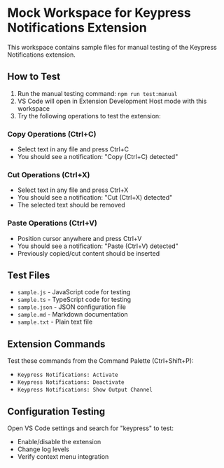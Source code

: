 # Mock Workspace for Keypress Notifications Extension

This workspace contains sample files for manual testing of the Keypress Notifications extension.

## How to Test

1. Run the manual testing command: `npm run test:manual`
2. VS Code will open in Extension Development Host mode with this workspace
3. Try the following operations to test the extension:

### Copy Operations (Ctrl+C)
- Select text in any file and press Ctrl+C
- You should see a notification: "Copy (Ctrl+C) detected"

### Cut Operations (Ctrl+X)
- Select text in any file and press Ctrl+X
- You should see a notification: "Cut (Ctrl+X) detected"
- The selected text should be removed

### Paste Operations (Ctrl+V)
- Position cursor anywhere and press Ctrl+V
- You should see a notification: "Paste (Ctrl+V) detected"
- Previously copied/cut content should be inserted

## Test Files

- `sample.js` - JavaScript code for testing
- `sample.ts` - TypeScript code for testing
- `sample.json` - JSON configuration file
- `sample.md` - Markdown documentation
- `sample.txt` - Plain text file

## Extension Commands

Test these commands from the Command Palette (Ctrl+Shift+P):

- `Keypress Notifications: Activate`
- `Keypress Notifications: Deactivate` 
- `Keypress Notifications: Show Output Channel`

## Configuration Testing

Open VS Code settings and search for "keypress" to test:
- Enable/disable the extension
- Change log levels
- Verify context menu integration